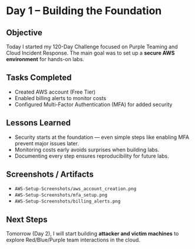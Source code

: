 # Day 1 – Building the Foundation

## Objective
Today I started my 120-Day Challenge focused on Purple Teaming and Cloud Incident Response. The main goal was to set up a **secure AWS environment** for hands-on labs.

## Tasks Completed
- Created AWS account (Free Tier)
- Enabled billing alerts to monitor costs
- Configured Multi-Factor Authentication (MFA) for added security

## Lessons Learned
- Security starts at the foundation — even simple steps like enabling MFA prevent major issues later.
- Monitoring costs early avoids surprises when building labs.
- Documenting every step ensures reproducibility for future labs.

## Screenshots / Artifacts
- `AWS-Setup-Screenshots/aws_account_creation.png`
- `AWS-Setup-Screenshots/mfa_setup.png`
- `AWS-Setup-Screenshots/billing_alerts.png`

## Next Steps
Tomorrow (Day 2), I will start building **attacker and victim machines** to explore Red/Blue/Purple team interactions in the cloud.
